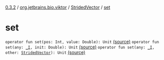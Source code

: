 [0.3.2](../../index.md) / [org.jetbrains.bio.viktor](../index.md) / [StridedVector](index.md) / [set](.)

# set

`operator fun set(pos: Int, value: Double): Unit` [(source)](https://github.com/JetBrains-Research/viktor/blob/0.3.2/src/main/kotlin/org/jetbrains/bio/viktor/StridedVector.kt#L65)
`operator fun set(any: `[`_I`](../_-i.md)`, init: Double): Unit` [(source)](https://github.com/JetBrains-Research/viktor/blob/0.3.2/src/main/kotlin/org/jetbrains/bio/viktor/StridedVector.kt#L92)
`operator fun set(any: `[`_I`](../_-i.md)`, other: `[`StridedVector`](index.md)`): Unit` [(source)](https://github.com/JetBrains-Research/viktor/blob/0.3.2/src/main/kotlin/org/jetbrains/bio/viktor/StridedVector.kt#L94)